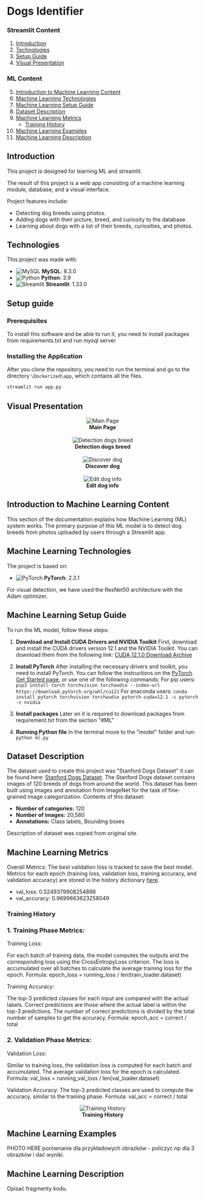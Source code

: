 # Dogs Identifier

### Streamlit Content
1. [Introduction](#introduction)
2. [Technologies](#technologies)
3. [Setup Guide](#setup-guide)
4. [Visual Presentation](#visual-presentation)

### ML Content
5. [Introduction to Machine Learning Content](#introduction-to-machine-learning-content)
6. [Machine Learning Technologies](#machine-learning-technologies)
7. [Machine Learning Setup Guide](#machine-learning-setup-guide)
8. [Dataset Description](#dataset-description)
9. [Machine Learning Metrics](#machine-learning-metrics) 
   - [Training History](#training-history)
10. [Machine Learning Examples](#machine-learning-examples) 
11. [Machine Learning Description](#machine-learning-description)

## Introduction
This project is designed for learning ML and streamlit.

The result of this project is a web app consisting of a machine learning module, database, and a visual interface.

Project features include:
- Detecting dog breeds using photos.
- Adding dogs with their picture, breed, and curiosity to the database.
- Learning about dogs with a list of their breeds, curiosities, and photos.

## Technologies

This project was made with:

- ![MySQL](images/mysql.png) **MySQL**: 8.3.0
- ![Python](images/python.png) **Python**: 3.9
- ![Streamlit](images/streamlit.png) **Streamlit**: 1.33.0

## Setup guide

### Prerequisites

To install this software and be able to run it, you need to install packages from requirements.txt and run mysql server

### Installing the Application 

After you clone the repository, you need to run the terminal and go to the directory `\Dockerized\app`, which contains all the files.

```bash
streamlit run app.py
```


## Visual Presentation

<div align="center">
  <img src="images/appscreens/mainpage.png" alt="Main Page" /><br />
  <strong>Main Page</strong>
</div>

<br />

<div align="center">
  <img src="images/appscreens/detection.png" alt="Detection dogs breed" /><br />
  <strong>Detection dogs breed</strong>
</div>

<br />

<div align="center">
  <img src="images/appscreens/discover.png" alt="Discover dog" /><br />
  <strong>Discover dog</strong>
</div>

<br />

<div align="center">
  <img src="images/appscreens/edit.png" alt="Edit dog info" /><br />
  <strong>Edit dog info</strong>
</div>

## Introduction to Machine Learning Content
This section of the documentation explains how Machine Learning (ML) system works. The primary purpose of this ML model is to detect dog breeds from photos uploaded by users through a Streamlit app.

## Machine Learning Technologies 
The project is based on:
- ![PyTorch](images/pytorch2.png) **PyTorch**: 2.3.1

For visual detection, we have used the ResNet50 architecture with the Adam optimizer.
## Machine Learning Setup Guide
To run the ML model, follow these steps:
1. **Download and Install CUDA Drivers and NVIDIA Toolkit** First, download and install the CUDA drivers version 12.1 and the NVIDIA Toolkit. You can download them from the following link: [CUDA 12.1.0 Download Archive](https://developer.nvidia.com/cuda-12-1-0-download-archive)
2. **Install PyTorch** 
After installing the necessary drivers and toolkit, you need to install PyTorch. You can follow the instructions on the [PyTorch Get Started page](https://pytorch.org/get-started/locally/), or use one of the following commands:
For pip users:
``pip3 install torch torchvision torchaudio --index-url https://download.pytorch.org/whl/cu121``
For anaconda users:
``conda install pytorch torchvision torchaudio pytorch-cuda=12.1 -c pytorch -c nvidia``

3. **Install packages** Later on it is required to download packages from requirement.txt from the section "#ML"
4. **Running Python file**
In the terminal move to the "model" folder and run:
``
python ml.py
``
## Dataset Description
The dataset used to create this project was "Stanford Dogs Dataset" it can be found here: [Stanford Dogs Dataset](http://vision.stanford.edu/aditya86/ImageNetDogs/).
The Stanford Dogs dataset contains images of 120 breeds of dogs from around the world. This dataset has been built using images and annotation from ImageNet for the task of fine-grained image categorization. Contents of this dataset:

-   **Number of categories:**  120
-   **Number of images:**  20,580
-   **Annotations:**  Class labels, Bounding boxes

Description of dataset was copied from original site.

## Machine Learning Metrics

Overall Metrics:
The best validation loss is tracked to save the best model.
Metrics for each epoch (training loss, validation loss, training accuracy, and validation accuracy) are stored in the history dictionary [here](Dockerized/app/model/metrics/metrics.txt).


- val_loss: 0.5249379908254896
- val_accuracy: 0.9699663623258049


### Training History
### 1. Training Phase Metrics:
Training Loss:

For each batch of training data, the model computes the outputs and the corresponding loss using the CrossEntropyLoss criterion.
The loss is accumulated over all batches to calculate the average training loss for the epoch.
Formula: epoch_loss = running_loss / len(train_loader.dataset)

Training Accuracy:

The top-3 predicted classes for each input are compared with the actual labels.
Correct predictions are those where the actual label is within the top-3 predictions.
The number of correct predictions is divided by the total number of samples to get the accuracy.
Formula: epoch_acc = correct / total

### 2. Validation Phase Metrics:
Validation Loss:

Similar to training loss, the validation loss is computed for each batch and accumulated.
The average validation loss for the epoch is calculated.
Formula: val_loss = running_val_loss / len(val_loader.dataset)

Validation Accuracy:
The top-3 predicted classes are used to compute the accuracy, similar to the training phase.
Formula: val_acc = correct / total

<div align="center">
  <img src="Dockerized/app/model/plots/training_history.png" alt="Training History" /><br />
  <strong>Training History</strong>
</div>

## Machine Learning Examples
PHOTO HERE
porównanie dla przykładowych obrazków - policzyć np dla 3 obrazków i dać wyniki.
## Machine Learning Description
Opisać fragmenty kodu.

